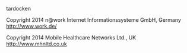 tardocken

Copyright 2014 n@work Internet Informationssysteme GmbH, Germany
http://www.work.de/

Copyright 2014 Mobile Healthcare Networks Ltd., UK
http://www.mhnltd.co.uk
